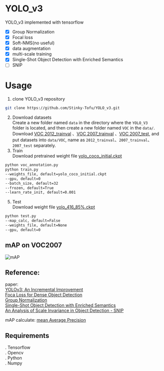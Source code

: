 YOLO_v3
=
YOLO_v3 implemented with tensorflow <br>

- [x] Group Normalization<br>
- [x] Focal loss<br>
- [x] Soft-NMS(no useful)<br>
- [x] data augmentation<br>
- [x] multi-scale training<br>
- [x] Single-Shot Object Detection with Enriched Semantics<br>
- [ ] SNIP<br>

Usage
=
1. clone YOLO_v3 repository
``` bash
git clone https://github.com/Stinky-Tofu/YOLO_v3.git
```
2. Download datasets <br>
Create a new folder named `data` in the directory where the `YOLO_V3` folder 
is located, and then create a new folder named `VOC` in the `data/`.<br>
Download [VOC 2012_trainval](http://host.robots.ox.ac.uk/pascal/VOC/voc2012/VOCtrainval_11-May-2012.tar)
、[VOC 2007_trainval](http://host.robots.ox.ac.uk/pascal/VOC/voc2007/VOCtrainval_06-Nov-2007.tar)
、[VOC 2007_test](http://host.robots.ox.ac.uk/pascal/VOC/voc2007/VOCtest_06-Nov-2007.tar), and put datasets into `data/VOC`,
 name as `2012_trainval`、`2007_trainval`、`2007_test` separately. 
4. Train<br>
Download pretrained weight file [yolo_coco_initial.ckpt](https://drive.google.com/drive/folders/1tHhxpmEAM0G34g8YdcDVNJv9s57smJIz)
``` bash
python voc_annotation.py
python train.py
--weights_file, default=yolo_coco_initial.ckpt
--gpu, default=0
--batch_size, default=32
--frozen, default=True
--learn_rate_init, default=0.001
```
5. Test<br>
Download weight file [yolo_416_85%.ckpt](https://drive.google.com/drive/folders/1We_P5L4nlLofR0IJJXzS7EEklZGUb9sz)
``` bash
python test.py
--map_calc, default=False
--weights_file, default=None
--gpu, default=0
```


## mAP on VOC2007<br>
![mAP](https://github.com/Stinky-Tofu/YOLO_V3/blob/master/mAP/mAP.png)<br>
## Reference:<br>
paper: <br>
[YOLOv3: An Incremental Improvement](https://arxiv.org/abs/1804.02767)<br>
[Foca Loss for Dense Object Detection](https://arxiv.org/abs/1708.02002)<br>
[Group Normalization](https://arxiv.org/abs/1803.08494)<br>
[Single-Shot Object Detection with Enriched Semantics](https://arxiv.org/abs/1712.00433)<br>
[An Analysis of Scale Invariance in Object Detection - SNIP](https://arxiv.org/abs/1711.08189)<br>

mAP calculate: [mean Average Precision](https://github.com/Cartucho/mAP)<br>
 
## Requirements
. Tensorflow <br>
. Opencv <br>
. Python <br>
. Numpy<br>
